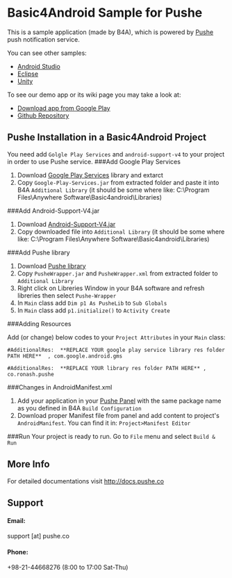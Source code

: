# Basic4Android Sample for Pushe

This is a sample application (made by B4A), which is powered by [Pushe](http://pushe.co) push notification service.

You can see other samples:
* [Android Studio](https://github.com/ronashco/pushe-android-studio-sample)
* [Eclipse](https://github.com/ronashco/pushe-eclipse-sample)
* [Unity](https://github.com/ronashco/pushe-unity-sample)

To see our demo app or its wiki page you may take a look at:
* [Download app from Google Play](https://play.google.com/store/apps/details?id=co.ronash.pushesample)
* [Github Repository](https://github.com/ronashco/pushe-sample)

## Pushe Installation in a Basic4Android Project

You need add `Golgle Play Services` and `android-support-v4` to your project in order to use Pushe service.
###Add Google Play Services

1. Download [Google Play Services](http://static.pushe.co/useful-links/google-play-services/eclipse/google-play-services_lib.zip) library and extarct
2. Copy `Google-Play-Services.jar` from extracted folder and paste it into B4A `Additional Library` (it should be some where like: C:\Program Files\Anywhere Software\Basic4android\Libraries)

###Add Android-Support-V4.jar

1. Download [Android-Support-V4.jar](http://static.pushe.co/useful-links/android-support-v4.jar)
2. Copy downloaded file into `Additional Library` (it should be some where like: C:\Program Files\Anywhere Software\Basic4android\Libraries)

###Add Pushe library

1. Download [Pushe library](https://static.pushe.co/sdk/pushe-0.8.2-b4a.zip)
2. Copy `PusheWrapper.jar` and `PusheWrapper.xml` from extracted folder to `Additional Library`
3. Right click on Libreries Window in your B4A software and refresh libreries then select `Pushe-Wrapper`
4. In `Main` class add `Dim p1 As PusheLib` to `Sub Globals`
5. In `Main` class add `p1.initialize()` to `Activity Create`

###Adding Resources

Add (or change) below codes to your `Project Attributes` in your `Main` class:

`#AdditionalRes:  **REPLACE YOUR google play service library res folder PATH HERE**  , com.google.android.gms`

`#AdditionalRes:  **REPLACE YOUR library res folder PATH HERE** , co.ronash.pushe`

###Changes in AndroidManifest.xml

1. Add your application in your [Pushe Panel](http://pushe.co/panel/platform/application/add/) with the same package name as you defined in B4A `Build Configuration`
2. Download proper Manifest file from panel and add content to project's `AndroidManifest`. You can find it in: `Project>Manifest Editor`

###Run
Your project is ready to run. Go to `File` menu and select `Build & Run`

## More Info
For detailed documentations visit http://docs.pushe.co


## Support 
#### Email:
support [at] pushe.co
#### Phone:
+98-21-44668276 (8:00 to 17:00 Sat-Thu)
